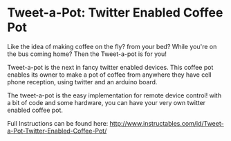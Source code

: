 Tweet-a-Pot: Twitter Enabled Coffee Pot
=========
Like the idea of making coffee on the fly? from your bed? While you're on the bus coming home? Then the Tweet-a-pot is for you!

Tweet-a-pot is the next in fancy twitter enabled devices. This coffee pot enables its owner to make a pot of coffee from anywhere they have cell phone reception, using twitter and an arduino board.

The tweet-a-pot is the easy implementation for remote device control! with a bit of code and some hardware, you can have your very own twitter enabled coffee pot.

Full Instructions can be found here: http://www.instructables.com/id/Tweet-a-Pot-Twitter-Enabled-Coffee-Pot/
